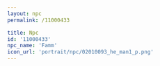 ```yaml
---
layout: npc
permalink: /11000433

title: Npc
id: '11000433'
npc_name: 'Famm'
icon_url: 'portrait/npc/02010093_he_man1_p.png'
---
```


